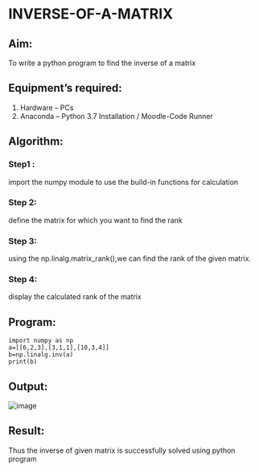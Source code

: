# INVERSE-OF-A-MATRIX
## Aim:
To write a python program to find the inverse of a matrix
## Equipment’s required:
1. 	Hardware – PCs
2. 	Anaconda – Python 3.7 Installation / Moodle-Code Runner
## Algorithm:
### Step1 :
import the numpy module to use the build-in functions for calculation
### Step 2:
define the matrix for which you want to find the rank
### Step 3:
using the np.linalg.matrix_rank(),we can find the rank of the given matrix.
### Step 4:
display the calculated rank of the matrix
## Program:
```
import numpy as np
a=[[6,2,3],[3,1,1],[10,3,4]]
b=np.linalg.inv(a)
print(b)
```
## Output:
![image](https://github.com/Harishragaventhira/INVERSE-OF-A-MATRIX/assets/145548269/79755158-1aef-410a-9e96-aae20cc427b3)
## Result:
Thus the inverse of given matrix is successfully solved using python program


